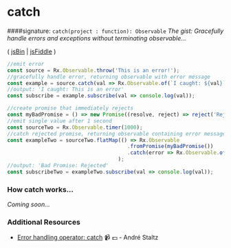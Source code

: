 # catch

####signature: `catch(project : function): Observable`
*The gist: Gracefully handle errors and exceptions without terminating observable...*

( [jsBin](http://jsbin.com/litesodute/1/edit?js,console) | [jsFiddle](https://jsfiddle.net/btroncone/wk4oLLqc/) )

```js
//emit error
const source = Rx.Observable.throw('This is an error!');
//gracefully handle error, returning observable with error message
const example = source.catch(val => Rx.Observable.of(`I caught: ${val}`));
//output: 'I caught: This is an error'
const subscribe = example.subscribe(val => console.log(val));

//create promise that immediately rejects
const myBadPromise = () => new Promise((resolve, reject) => reject('Rejected!'));
//emit single value after 1 second
const sourceTwo = Rx.Observable.timer(1000);
//catch rejected promise, returning observable containing error message
const exampleTwo = sourceTwo.flatMap(() => Rx.Observable
                                       .fromPromise(myBadPromise())
                                       .catch(error => Rx.Observable.of(`Bad Promise: ${error}`))
                                    );
//output: 'Bad Promise: Rejected'
const subscribeTwo = exampleTwo.subscribe(val => console.log(val));
```

### How catch works...
*Coming soon...*


### Additional Resources
* [Error handling operator: catch](https://egghead.io/lessons/rxjs-error-handling-operator-catch?course=rxjs-beyond-the-basics-operators-in-depth) :video_camera: :dollar: - André Staltz
